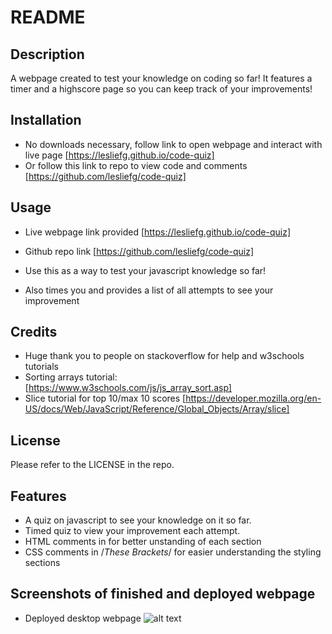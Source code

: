 # README

## Description

A webpage created to test your knowledge on coding so far! It features a timer and a highscore page so you can keep track of your improvements! 

## Installation

- No downloads necessary, follow link to open webpage and interact with live page [https://lesliefg.github.io/code-quiz]
- Or follow this link to repo to view code and comments [https://github.com/lesliefg/code-quiz]

## Usage

- Live webpage link provided [https://lesliefg.github.io/code-quiz]
- Github repo link [https://github.com/lesliefg/code-quiz]

- Use this as a way to test your javascript knowledge so far! 
- Also times you and provides a list of all attempts to see your improvement

## Credits
- Huge thank you to people on stackoverflow for help and w3schools tutorials
- Sorting arrays tutorial: [https://www.w3schools.com/js/js_array_sort.asp]
- Slice tutorial for top 10/max 10 scores [https://developer.mozilla.org/en-US/docs/Web/JavaScript/Reference/Global_Objects/Array/slice]

## License

Please refer to the LICENSE in the repo.

## Features
- A quiz on javascript to see your knowledge on it so far.
- Timed quiz to view your improvement each attempt.
- HTML comments in <!--These brackets--> for better unstanding of each section 
- CSS comments in /*These Brackets*/ for easier understanding the styling sections

## Screenshots of finished and deployed webpage
- Deployed desktop webpage 
![alt text](/assets/images/Code%20Quiz.gif)
